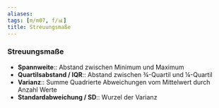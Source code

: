 ```yaml
---
aliases: 
tags: [m/m07, f/📊]
title: Streuungsmaße
---
```

### Streuungsmaße
- **Spannweite**:: Abstand zwischen Minimum und Maximum
- **Quartilsabstand / IQR**:: Abstand zwischen ¾-Quartil und ¼-Quartil
- **Varianz**:: Summe Quadrierte Abweichungen vom Mittelwert durch Anzahl Werte
- **Standardabweichung / SD**:: Wurzel der Varianz